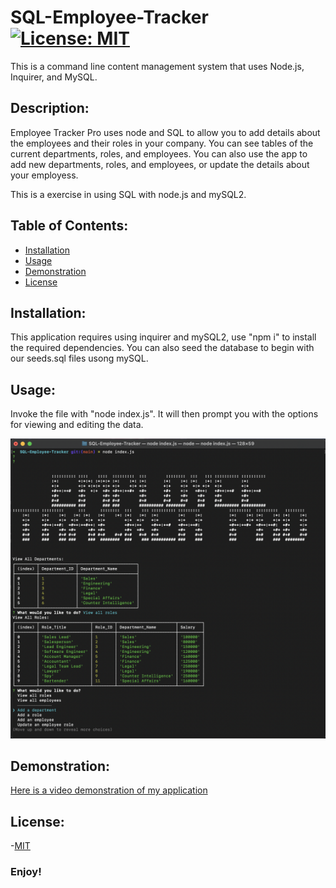 # SQL-Employee-Tracker [![License: MIT](https://img.shields.io/badge/License-MIT-yellow.svg)](https://opensource.org/licenses/MIT)
This is a command line content management system that uses Node.js, Inquirer, and MySQL.

## Description:
Employee Tracker Pro uses node and SQL to allow you to add details about the employees and their roles in your company. You can see tables of the current departments, roles, and employees. You can also use the app to add new departments, roles, and employees, or update the details about your employess. 

This is a exercise in using SQL with node.js and mySQL2.  

## Table of Contents:
  - [Installation](#installation)
  - [Usage](#usage)
  - [Demonstration](#demonstration)
  - [License](#license)


## Installation:
This application requires using inquirer and mySQL2, use "npm i" to install the required dependencies. You can also seed the database to begin with our seeds.sql files usong mySQL. 

## Usage:
Invoke the file with "node index.js". It will then prompt you with the options for viewing and editing the data.  

![screenshot of app](assets/ss1.png)

## Demonstration:
[Here is a video demonstration of my application](https://drive.google.com/file/d/1XsMCYRmnw50NkaLL_iGuNyXui3OJgWNM/view)

## License:
-[MIT](https://opensource.org/license/mit/) 

### Enjoy!
